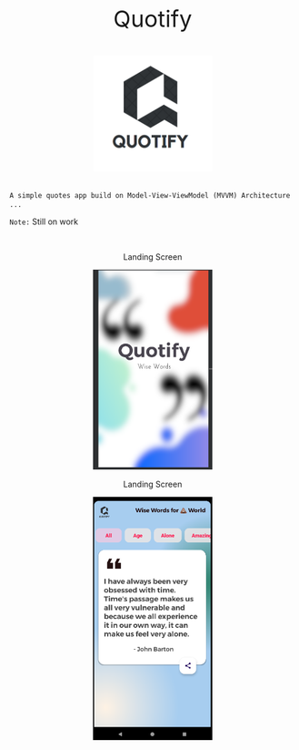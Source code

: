 <p align="center" style="font-size: 40px;">
Quotify
</p>

<p align="center">
	<img src="app/src/main/res/drawable/quotify_logo.png" alt="homescreen" width="210" height="auto">
</p>

```

A simple quotes app build on Model-View-ViewModel (MVVM) Architecture ...

```

`Note:` Still on work

<br>

<p align="center">
Landing Screen
</p>

<p align="center">
	<img src="app/src/main/res/drawable/landing_screen_screenshot.png" alt="homescreen" width="210" height="auto">
</p>

<p align="center">
Landing Screen
</p>

<p align="center">
	<img src="app/src/main/res/drawable/home_screenshot.png" alt="homescreen" width="210" height="auto">
</p>
